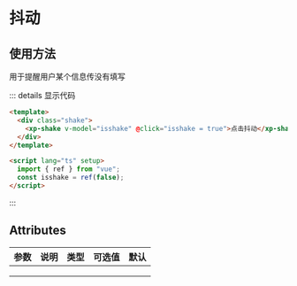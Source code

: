 # 抖动

## 使用方法

用于提醒用户某个信息传没有填写

<ClientOnly>

<div class="example">
<demoVue />
</div>
</ClientOnly>

::: details 显示代码

```html
<template>
  <div class="shake">
    <xp-shake v-model="isshake" @click="isshake = true">点击抖动</xp-shake>
  </div>
</template>

<script lang="ts" setup>
  import { ref } from "vue";
  const isshake = ref(false);
</script>
```

:::

<script setup lang="ts">
  import demoVue from './demo/shake/shake.vue'
</script>

## Attributes
 
| 参数          | 说明         | 类型    | 可选值     | 默认  |
| ------------- | ------------ | ------- | --------- | ----- |
|   |     |      |
|   |     |      |
|   |     |      |